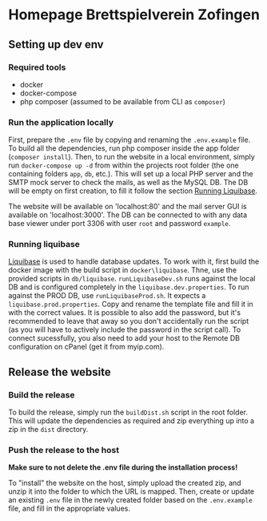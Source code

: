 # Homepage Brettspielverein Zofingen
## Setting up dev env
### Required tools
- docker
- docker-compose
- php composer (assumed to be available from CLI as `composer`)

### Run the application locally
First, prepare the `.env` file by copying and renaming the `.env.example` file. To build all the dependencies, run php composer inside the app folder (`composer install`). Then, to run the website in a local environment, simply run `docker-compose up -d` from within the projects root folder (the one containing folders `app`, `db`, etc.). This will set up a local PHP server and the SMTP mock server to check the mails, as well as the MySQL DB. The DB will be empty on first creation, to fill it follow the section [Running Liquibase](#Running-Liquibase).

The website will be available on 'localhost:80' and the mail server GUI is available on 'localhost:3000'. The DB can be connected to with any data base viewer under port 3306 with user `root` and password `example`.

### Running liquibase
[Liquibase](https://docs.liquibase.com/) is used to handle database updates. To work with it, first build the docker image with the build script in `docker\liquibase`. Thne, use the provided scripts in `db/liquibase`. `runLiquibaseDev.sh` runs against the local DB and is configured completely in the `liquibase.dev.properties`. To run against the PROD DB, use `runLiquibaseProd.sh`. It expects a `liquibase.prod.properties`. Copy and rename the template file and fill it in with the correct values. It is possible to also add the password, but it's recommended to leave that away so you don't accidentally run the script (as you will have to actively include the password in the script call). To connect sucessfully, you also need to add your host to the Remote DB configuration on cPanel (get it from myip.com).

## Release the website
### Build the release
To build the release, simply run the `buildDist.sh` script in the root folder. This will update the dependencies as required and zip everything up into a zip in the `dist` directory.

### Push the release to the host
**Make sure to not delete the .env file during the installation process!**

To "install" the website on the host, simply upload the created zip, and unzip it into the folder to which the URL is mapped. Then, create or update an existing `.env` file in the newly created folder based on the `.env.example` file, and fill in the appropriate values.
